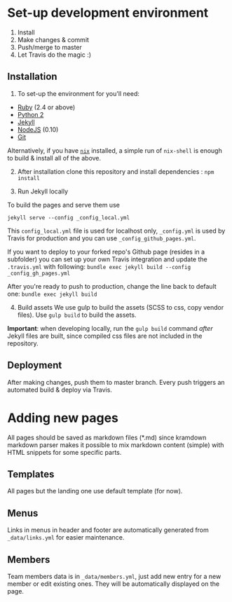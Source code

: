 
# Set-up development environment

1. Install
2. Make changes & commit
3. Push/merge to master
4. Let Travis do the magic :)

## Installation

1. To set-up the environment for you'll need:

- [Ruby](https://www.ruby-lang.org/en/downloads/) (2.4 or above)
- [Python 2](https://www.python.org/downloads/)
- [Jekyll](https://jekyllrb.com/)
- [NodeJS](https://nodejs.org/en/) (0.10)
- [Git](https://git-scm.com/)

Alternatively, if you have [`nix`](https://nixos.org/nix/) installed, a simple run of `nix-shell` is enough to build & install all of the above.

2. After installation clone this repository and install dependencies :
```npm install```

3. Run Jekyll locally

To build the pages and serve them use

```jekyll serve --config _config_local.yml```

This `config_local.yml` file is used for localhost only, `_config.yml` is used by Travis for production and you can use `_config_github_pages.yml`.

If you want to deploy to your forked repo's Github page (resides in a subfolder) you can set up your own Travis integration and update the `.travis.yml` with following:
```bundle exec jekyll build --config _config_gh_pages.yml```

After you're ready to push to production, change the line back to default one:
```bundle exec jekyll build```

4. Build assets
We use gulp to build the assets (SCSS to css, copy vendor files).
Use `gulp build` to build the assets.

**Important**: when developing locally, run the `gulp build` command *after* Jekyll files are built, since compiled css files are not included in the repository.


## Deployment
After making changes, push them to master branch. Every push triggers an automated build & deploy via Travis.

# Adding new pages
All pages should be saved as markdown files (*.md) since kramdown markdown parser makes it possible to mix markdown content (simple) with HTML snippets for some specific parts.

## Templates
All pages but the landing one use default template (for now).

## Menus
Links in menus in header and footer are automatically generated from `_data/links.yml` for easier maintenance.

## Members
Team members data is in `_data/members.yml`, just add new entry for a new member or edit existing ones. They will be automatically displayed on the page.
